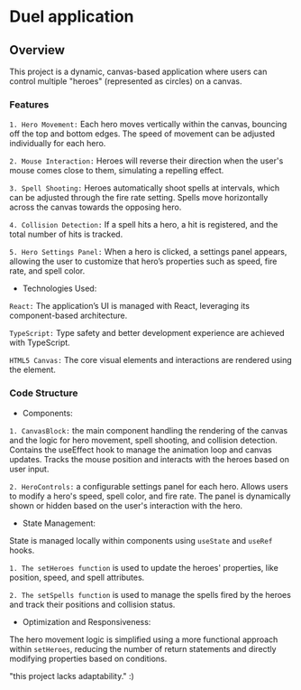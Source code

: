 # Duel application

## Overview
This project is a dynamic, canvas-based application where users can control multiple "heroes" (represented as circles) on a canvas.

### Features
`1. Hero Movement:` Each hero moves vertically within the canvas, bouncing off the top and bottom edges. The speed of movement can be adjusted individually for each hero.

`2. Mouse Interaction:` Heroes will reverse their direction when the user's mouse comes close to them, simulating a repelling effect.

`3. Spell Shooting:` Heroes automatically shoot spells at intervals, which can be adjusted through the fire rate setting. Spells move horizontally across the canvas towards the opposing hero.

`4. Collision Detection:` If a spell hits a hero, a hit is registered, and the total number of hits is tracked.

`5. Hero Settings Panel:` When a hero is clicked, a settings panel appears, allowing the user to customize that hero’s properties such as speed, fire rate, and spell color.

- Technologies Used:

`React:` The application’s UI is managed with React, leveraging its component-based architecture.

`TypeScript:` Type safety and better development experience are achieved with TypeScript.

`HTML5 Canvas:` The core visual elements and interactions are rendered using the <canvas> element.
### Code Structure

- Components:

`1. CanvasBlock:` the main component handling the rendering of the canvas and the logic for hero movement, spell shooting, and collision detection.
Contains the useEffect hook to manage the animation loop and canvas updates.
Tracks the mouse position and interacts with the heroes based on user input.

`2. HeroControls:` a configurable settings panel for each hero.
Allows users to modify a hero's speed, spell color, and fire rate.
The panel is dynamically shown or hidden based on the user's interaction with the hero.

- State Management:

State is managed locally within components using `useState` and `useRef` hooks.

`1. The setHeroes function` is used to update the heroes' properties, like position, speed, and spell attributes.

`2. The setSpells function` is used to manage the spells fired by the heroes and track their positions and collision status.

- Optimization and Responsiveness:

The hero movement logic is simplified using a more functional approach within `setHeroes`, reducing the number of return statements and directly modifying properties based on conditions.

"this project lacks adaptability." :)
